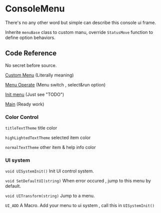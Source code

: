 # ConsoleMenu

There's no any other word but simple can describe this console ui frame.

Inherite `menuBase` class to custom manu, override `StatusMove` function to define option behaviors.

## Code Reference

No secret before source.

[Custom Menu](UICustom.h) (Literally meaning)

[Menu Operate](demo/Controller.cpp) (Menu switch , select&run option)


[Init menu](UILayer.cpp) (Just see "TODO")

[Main](main.cpp) (Ready work)

### Color Control

`titleTextTheme` title color

`highLightedTextTheme` selected item color

`normalTextTheme` other item & help info color

### UI system

`void UISystemInit()` Init UI control system.

`void SetDefaultUI(string)` When error occured , jump to this menu by default.

`void UITransform(string)` Jump to a menu.

`UI_ADD` A Macro. Add your menu to ui system , call this in `UISystemInit()`
